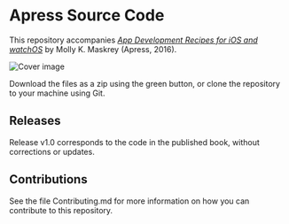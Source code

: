 # Apress Source Code

This repository accompanies [*App Development Recipes for iOS and watchOS*](http://www.apress.com/9781484218198) by Molly K. Maskrey (Apress, 2016).

![Cover image](9781484218198.jpg)

Download the files as a zip using the green button, or clone the repository to your machine using Git.

## Releases

Release v1.0 corresponds to the code in the published book, without corrections or updates.

## Contributions

See the file Contributing.md for more information on how you can contribute to this repository.
